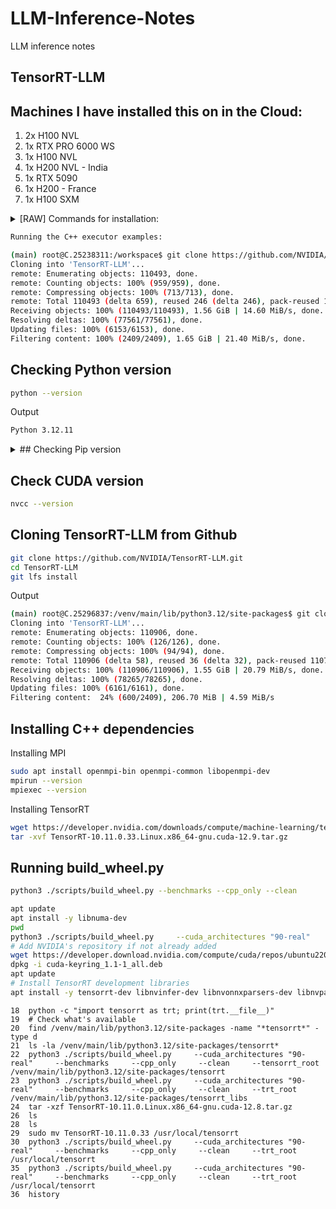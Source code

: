 # LLM-Inference-Notes
LLM inference notes

## TensorRT-LLM

## Machines I have installed this on in the Cloud:
1. 2x H100 NVL
2. 1x RTX PRO 6000 WS
3. 1x H100 NVL
4. 1x H200 NVL - India
5. 1x RTX 5090
6. 1x H200 - France
7. 1x H100 SXM
 
<details>
  <summary>[RAW] Commands for installation:</summary>
  
  ```bash
  # Commands for installation:
  pip3 install torch==2.7.1 torchvision torchaudio --index-url https://download.pytorch.org/whl/cu128
  sudo apt-get -y install libopenmpi-dev
  # Activated conda/uv virtual environment at /venv/main
  (main) root@C.25238311:/workspace$ python --version
  # Python 3.12.11
  (main) root@C.25238311:/workspace$ pip3 --version
  # pip 25.1.1 from /venv/main/lib/python3.12/site-packages/pip (python 3.12)
  (main) root@C.25238311:/workspace$ pip3 install tensorrt-llm --extra-index-url https://pypi.nvidia.com/
  ```

</details>


```bash
Running the C++ executor examples:

(main) root@C.25238311:/workspace$ git clone https://github.com/NVIDIA/TensorRT-LLM.git
Cloning into 'TensorRT-LLM'...
remote: Enumerating objects: 110493, done.
remote: Counting objects: 100% (959/959), done.
remote: Compressing objects: 100% (713/713), done.
remote: Total 110493 (delta 659), reused 246 (delta 246), pack-reused 109534 (from 4)
Receiving objects: 100% (110493/110493), 1.56 GiB | 14.60 MiB/s, done.
Resolving deltas: 100% (77561/77561), done.
Updating files: 100% (6153/6153), done.
Filtering content: 100% (2409/2409), 1.65 GiB | 21.40 MiB/s, done.

```

## Checking Python version
```bash
python --version
```
Output
```bash
Python 3.12.11
```
<details>
  <summary>## Checking Pip version</summary>
  ```bash
   pip3 --version
   ```
   Output
   ```bash
   pip 25.1.1 from /venv/main/lib/python3.12/site-packages/pip (python 3.12)
   ```
   
   ## Pip installing TensorRT-LLM – Not required if install C++ libraries, takes 15 mins
   ```bash
   pip3 install tensorrt-llm --extra-index-url https://pypi.nvidia.com/
   ```
   Output
   ```bash
   Looking in indexes: https://pypi.org/simple, https://pypi.nvidia.com/
   Collecting tensorrt-llm
     Downloading https://pypi.nvidia.com/tensorrt-llm/tensorrt_llm-0.21.0-cp312-cp312-linux_x86_64.whl (3932.9 MB)
        ━╺━━━━━━━━━━━━━━━━━━━━━━━━━━━━━━━━━━━━━━ 0.1/3.9 GB 15.5 MB/s eta 0:04:07
  ```
</details>

## Check CUDA version
```bash
nvcc --version
```

## Cloning TensorRT-LLM from Github
```bash
git clone https://github.com/NVIDIA/TensorRT-LLM.git
cd TensorRT-LLM
git lfs install
```
Output
```bash
(main) root@C.25296837:/venv/main/lib/python3.12/site-packages$ git clone https://github.com/NVIDIA/TensorRT-LLM.git
Cloning into 'TensorRT-LLM'...
remote: Enumerating objects: 110906, done.
remote: Counting objects: 100% (126/126), done.
remote: Compressing objects: 100% (94/94), done.
remote: Total 110906 (delta 58), reused 36 (delta 32), pack-reused 110780 (from 2)
Receiving objects: 100% (110906/110906), 1.55 GiB | 20.79 MiB/s, done.
Resolving deltas: 100% (78265/78265), done.
Updating files: 100% (6161/6161), done.
Filtering content:  24% (600/2409), 206.70 MiB | 4.59 MiB/s
```

## Installing C++ dependencies
Installing MPI
```bash
sudo apt install openmpi-bin openmpi-common libopenmpi-dev
mpirun --version
mpiexec --version
```
Installing TensorRT
```bash
wget https://developer.nvidia.com/downloads/compute/machine-learning/tensorrt/10.11.0/tars/TensorRT-10.11.0.33.Linux.x86_64-gnu.cuda-12.9.tar.gz
tar -xvf TensorRT-10.11.0.33.Linux.x86_64-gnu.cuda-12.9.tar.gz
```

## Running build_wheel.py
```bash
python3 ./scripts/build_wheel.py --benchmarks --cpp_only --clean
```

```bash
apt update
apt install -y libnuma-dev
pwd
python3 ./scripts/build_wheel.py     --cuda_architectures "90-real"     --benchmarks     --cpp_only     --clean
# Add NVIDIA's repository if not already added
wget https://developer.download.nvidia.com/compute/cuda/repos/ubuntu2204/x86_64/cuda-keyring_1.1-1_all.deb
dpkg -i cuda-keyring_1.1-1_all.deb
apt update
# Install TensorRT development libraries
apt install -y tensorrt-dev libnvinfer-dev libnvonnxparsers-dev libnvparsers-dev

```

```
18  python -c "import tensorrt as trt; print(trt.__file__)"
19  # Check what's available
20  find /venv/main/lib/python3.12/site-packages -name "*tensorrt*" -type d
21  ls -la /venv/main/lib/python3.12/site-packages/tensorrt*
22  python3 ./scripts/build_wheel.py     --cuda_architectures "90-real"     --benchmarks     --cpp_only     --clean     --tensorrt_root /venv/main/lib/python3.12/site-packages/tensorrt
23  python3 ./scripts/build_wheel.py     --cuda_architectures "90-real"     --benchmarks     --cpp_only     --clean     --trt_root /venv/main/lib/python3.12/site-packages/tensorrt_libs
24  tar -xzf TensorRT-10.11.0.Linux.x86_64-gnu.cuda-12.8.tar.gz
26  ls
28  ls
29  sudo mv TensorRT-10.11.0.33 /usr/local/tensorrt
30  python3 ./scripts/build_wheel.py     --cuda_architectures "90-real"     --benchmarks     --cpp_only     --clean     --trt_root /usr/local/tensorrt
35  python3 ./scripts/build_wheel.py     --cuda_architectures "90-real"     --benchmarks     --cpp_only     --clean     --trt_root /usr/local/tensorrt
36  history
```



